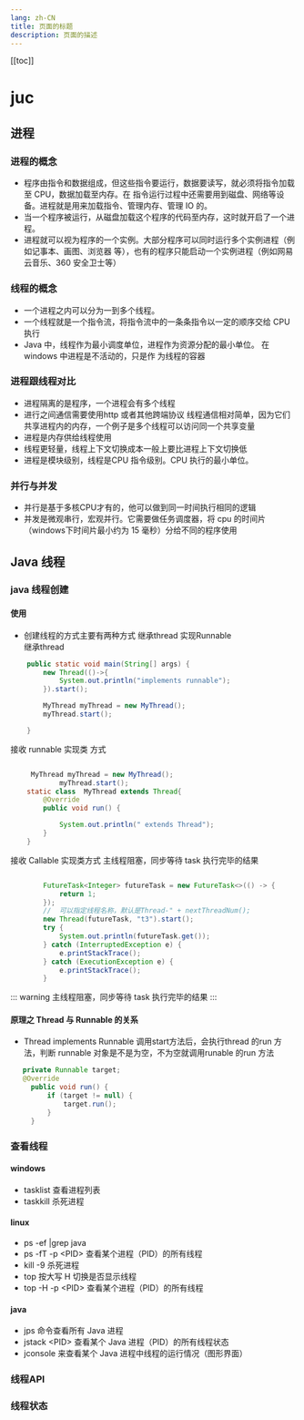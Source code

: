 ```yaml
---
lang: zh-CN
title: 页面的标题
description: 页面的描述
---
```


[[toc]]



# juc

##  进程
### 进程的概念
*  程序由指令和数据组成，但这些指令要运行，数据要读写，就必须将指令加载至 CPU，数据加载至内存。在
   指令运行过程中还需要用到磁盘、网络等设备。进程就是用来加载指令、管理内存、管理 IO 的。
*  当一个程序被运行，从磁盘加载这个程序的代码至内存，这时就开启了一个进程。
*  进程就可以视为程序的一个实例。大部分程序可以同时运行多个实例进程（例如记事本、画图、浏览器
   等），也有的程序只能启动一个实例进程（例如网易云音乐、360 安全卫士等）
    
###  线程的概念
*  一个进程之内可以分为一到多个线程。
*  一个线程就是一个指令流，将指令流中的一条条指令以一定的顺序交给 CPU 执行
*  Java 中，线程作为最小调度单位，进程作为资源分配的最小单位。 在 windows 中进程是不活动的，只是作
   为线程的容器
   
### 进程跟线程对比
*  进程隔离的是程序，一个进程会有多个线程
*  进行之间通信需要使用http 或者其他跨端协议  线程通信相对简单，因为它们共享进程内的内存，一个例子是多个线程可以访问同一个共享变量
*  进程是内存供给线程使用
*  线程更轻量，线程上下文切换成本一般上要比进程上下文切换低
*  进程是模块级别，线程是CPU 指令级别。CPU 执行的最小单位。

### 并行与并发
*  并行是基于多核CPU才有的，他可以做到同一时间执行相同的逻辑
*  并发是微观串行，宏观并行。它需要做任务调度器，将 cpu 的时间片（windows下时间片最小约为 15 毫秒）分给不同的程序使用


## Java 线程

  
### java 线程创建
 #### 使用
* 创建线程的方式主要有两种方式 继承thread 实现Runnable<br>
  继承thread
  
  
```java
    public static void main(String[] args) {
        new Thread(()->{
            System.out.println("implements runnable");
        }).start();

        MyThread myThread = new MyThread();
        myThread.start();

    }

  ``` 
   接收 runnable 实现类 方式
```java

     MyThread myThread = new MyThread();
            myThread.start();
    static class  MyThread extends Thread{
        @Override
        public void run() {

            System.out.println(" extends Thread");
        }
    }
```
   接收 Callable 实现类方式  主线程阻塞，同步等待 task 执行完毕的结果
```java

        FutureTask<Integer> futureTask = new FutureTask<>(() -> {
            return 1;
        });
        //  可以指定线程名称，默认是Thread-" + nextThreadNum();
        new Thread(futureTask, "t3").start();
        try {
            System.out.println(futureTask.get());
        } catch (InterruptedException e) {
            e.printStackTrace();
        } catch (ExecutionException e) {
            e.printStackTrace();
        }

```
::: warning 
主线程阻塞，同步等待 task 执行完毕的结果
:::
#### 原理之 Thread 与 Runnable 的关系
  - Thread implements Runnable  调用start方法后，会执行thread 的run 方法，判断 runnable 对象是不是为空，不为空就调用runable 的run 方法
 ```java   
    private Runnable target;
    @Override
      public void run() {
          if (target != null) {
              target.run();
          }
      }
 ```      

###  查看线程

#### windows
* tasklist 查看进程列表
* taskkill 杀死进程

#### linux
 * ps -ef |grep  java
 * ps -fT -p &lt;PID&gt; 查看某个进程（PID）的所有线程
 * kill -9 杀死进程
 * top 按大写 H 切换是否显示线程
 * top -H -p &lt;PID&gt; 查看某个进程（PID）的所有线程

#### java
 * jps 命令查看所有 Java 进程
 * jstack &lt;PID&gt; 查看某个 Java 进程（PID）的所有线程状态
 * jconsole 来查看某个 Java 进程中线程的运行情况（图形界面）

###  线程API
###  线程状态
 
























